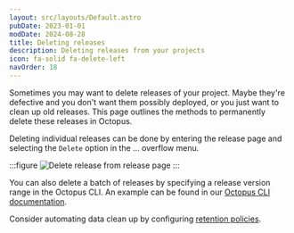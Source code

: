 ```yaml
---
layout: src/layouts/Default.astro
pubDate: 2023-01-01
modDate: 2024-08-28
title: Deleting releases
description: Deleting releases from your projects
icon: fa-solid fa-delete-left
navOrder: 18
---
```


Sometimes you may want to delete releases of your project. Maybe they're defective and you don't want them possibly deployed, or you just want to clean up old releases. This page outlines the methods to permanently delete these releases in Octopus.

Deleting individual releases can be done by entering the release page and selecting the `Delete` option in the ... overflow menu.

:::figure
![Delete release from release page](/docs/releases/images/delete-release-from-release-page.png)
:::

You can also delete a batch of releases by specifying a release version range in the Octopus CLI. An example can be found in our [Octopus CLI documentation](/docs/octopus-rest-api/octopus-cli/delete-releases).

Consider automating data clean up by configuring [retention policies](/docs/administration/retention-policies).
